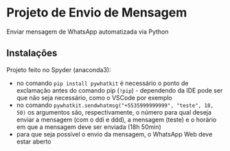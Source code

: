 # Projeto de Envio de Mensagem
Enviar mensagem de WhatsApp automatizada via Python

## Instalações
Projeto feito no Spyder (anaconda3):
- no comando `pip install pywhatkit` é necessário o ponto de exclamação antes do comando pip (`!pip`) - dependendo da IDE pode ser que não seja necessário, como o VSCode por exemplo
- no comando `pywhatkit.sendwhatmsg("+5535999999999", "teste", 18, 50)` os argumentos são, respectivamente, o número para qual deseja enviar a mensagem (com o ddi e ddd), a mensagem (teste) e o horário em que a mensagem deve ser enviada (18h 50min)
- para que seja possível o envio da mensagem, o WhatsApp Web deve estar aberto
